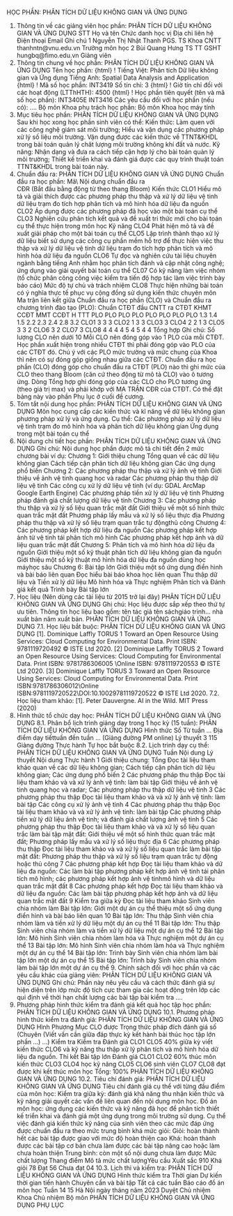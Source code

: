 HỌC PHẦN: PHÂN TÍCH DỮ LIỆU KHÔNG GIAN VÀ ỨNG DỤNG
1. Thông tin về các giảng viên học phần: PHÂN TÍCH DỮ LIỆU KHÔNG GIAN VÀ ỨNG DỤNG
STT Họ và tên Chức danh học vị Địa chỉ liên hệ Điện thoại Email Ghi chú 1 Nguyễn Thị Nhật Thanh PGS. TS Khoa CNTT thanhntn\@vnu.edu.vn Trưởng môn học
2 Bùi Quang Hưng TS TT GSHT hungbq\@fimo.edu.vn Giảng viên
2. Thông tin chung về học phần: PHÂN TÍCH DỮ LIỆU KHÔNG GIAN VÀ ỨNG DỤNG Tên học phần:
{html}
! Tiếng Việt: Phân tích Dữ liệu không gian và Ứng dụng Tiếng Anh: Spatial Data Analysis and Application
{html}
! Mã số học phần: INT3419 Số tín chỉ: 3
{html}
! Giờ tín chỉ đối với các hoạt động (LTThHTH): 4500
{html}
! Học phần tiên quyết (tên và mã số học phần): INT3405E INT3416 Các yêu cầu đối với học phần (nếu có): \.... Bộ môn Khoa phụ trách học phần: Bộ môn Khoa học máy tính
3. Mục tiêu học phần: PHÂN TÍCH DỮ LIỆU KHÔNG GIAN VÀ ỨNG DỤNG
Sau khi học xong học phần sinh viên có thể:
Kiến thức: Làm quen với các công nghệ giám sát môi trường; Hiểu và
vận dụng các phương pháp xử lý số liệu môi trường. Vận dụng được các
kiến thức về TTNT&KHDL trong bài toán quản lý chât lượng môi trường
không khí đất và nước.
Kỹ năng: Nhận dạng và đưa ra cách tiếp cận hợp lý cho bài toán quản
lý môi trường; Thiết kế triển khai và đánh giá được các quy trình
thuật toán TTNT&KHDL trong bài toán này.
4. Chuẩn đầu ra: PHÂN TÍCH DỮ LIỆU KHÔNG GIAN VÀ ỨNG DỤNG
Chuẩn đầu ra học phần: Mã\ Nội dung chuẩn đầu ra\
CĐR (Bắt đầu bằng động từ theo thang Bloom) Kiến thức
CLO1 Hiểu mô tả và giải thích được các phương pháp thu thập và xử lý dữ liệu vệ tinh dữ liệu trạm đo tích hợp phân tích và mô hình hóa dữ liệu đa nguồn
CLO2 Áp dụng được các phương pháp đã học vào một bài toán cụ thể
CLO3 Nghiên cứu phân tích kết quả và đề xuất tri thức mới cho bài toán cụ thể thực hiện trong môn học
Kỹ năng
CLO4 Phát hiện mô tả và đề xuất giải pháp cho một bài toán cụ thể
CLO5 Lập trình thành thạo xử lý dữ liệu biết sử dụng các công cụ phần mềm hỗ trợ để thực hiện việc thu thập và xử lý dữ liệu vệ tinh dữ liệu trạm đo tích hợp phân tích và mô hình hóa dữ liệu đa nguồn
CLO6 Tự đọc và nghiên cứu tài liệu chuyên ngành bằng tiếng Anh nhằm học phân tích đánh và cập nhật công nghệ; ứng dụng vào giải quyết bài toán cụ thể
CL07 Có kỹ năng làm việc nhóm (tổ chức phân công công việc kiểm tra tiến độ hợp tác làm việc trình bày báo cáo)
Mức độ tự chủ và trách nhiệm
CLO8 Thực hiện những bài toán có ý nghĩa thực tế phục vụ cộng đồng sử dụng kiến thức chuyên môn Ma trận liên kết giữa Chuẩn đầu ra học phần (CLO) và Chuẩn đầu ra
chương trình đào tạo (PLO): Chuẩn CTĐT đầu CNTT ra CTĐT KHMT CCĐT MMT CCĐT H TTT PLO PLO PLO PLO PLO PLO PLO PLO 1.3 1.4 1.5 2.2 2.3 2.4 2.8 3.2 CLO1 3 3 3 CLO2 1 3 3 CLO3 3 CLO4 2 2 1 3 CLO5 3 3 2 CLO6 3 2 CLO7 3 CLO8 4 4 4 4 5 4 5 4 4 Tổng hợp Ghi chú: Số lượng CLO nên dưới 10 Mỗi CLO nên đóng góp vào 1 PLO của mỗi CTĐT. Học phần xuất hiện trong nhiều CTĐT thì phải đóng góp vào PLO của các CTĐT đó. Chú ý với các PLO mức trường và mức chung của Khoa thì nên có sự đóng góp giống nhau giữa các CTĐT. Chuẩn đầu ra học phần (CLO) đóng góp cho chuẩn đầu ra CTĐT (PLO) nào thì ghi mức của CLO theo thang Bloom (căn cứ theo động từ mô tả CLO) vào ô tương ứng. Dòng Tổng hợp ghi đóng góp của các CLO cho PLO tương ứng (theo giá trị max) và phải khớp với MA TRẬN CĐR của CTĐT. Có thể đặt bảng này vào phần Phụ lục ở cuối đề cương.
5. Tóm tắt nội dung học phần: PHÂN TÍCH DỮ LIỆU KHÔNG GIAN VÀ ỨNG DỤNG
Môn học cung cấp các kiến thức và kĩ năng về dữ liệu không gian phương
pháp xử lý và ứng dụng. Cụ thể: Các phương pháp xử lý dữ liệu vệ tinh trạm đo mô hình hóa và phân tích dữ liệu không gian Ứng dụng trong một bài toán cụ thể
6. Nội dung chi tiết học phần: PHÂN TÍCH DỮ LIỆU KHÔNG GIAN VÀ ỨNG DỤNG
Ghi chú: Nội dung học phần được mô tả chi tiết đến 2 mức chương bài
ví dụ:
Chương 1: Giới thiệu chung Tổng quan về các dữ liệu không gian Cách tiếp cận phân tích dữ liệu không gian Các ứng dụng phổ biến
Chương 2: Các phương pháp thu thập và xử lý ảnh vệ tinh Giới thiệu về ảnh vệ tinh quang học và radar Các phương pháp thu thập dữ liệu vệ tinh Các công cụ xử lý dữ liệu vệ tinh (ví dụ: GDAL ArcMap Google Earth Engine) Các phương pháp tiền xử lý dữ liệu vệ tinh Phương pháp đánh giá chất lượng dữ liệu vệ tinh
Chương 3: Các phương pháp thu thập và xử lý số liệu quan trắc mặt
đất Giới thiệu về một số hình thức quan trắc mặt đất Phương pháp lấy mẫu và xử lý số liệu thực địa Phương pháp thu thập và xử lý số liệu trạm quan trắc tự độngthủ công
Chương 4: Các phương pháp kết hợp dữ liệu đa nguồn Các phương pháp kết hợp ảnh từ vệ tinh tái phân tích mô hình Các phương pháp kết hợp ảnh và dữ liệu quan trắc mặt đất
Chương 5: Phân tích và mô hình hóa dữ liệu đa nguồn Giới thiệu một số kỹ thuật phân tích dữ liệu không gian đa nguồn Giới thiệu một số kỹ thuật mô hình hóa dữ liệu đa nguồn dùng học máyhọc sâu
Chương 6: Bài tập lớn Giới thiệu một số ứng dụng điển hình và bài báo liên quan Đọc hiểu bài báo khoa học liên quan Thu thập dữ liệu và Tiền xử lý dữ liệu Mô hình hóa và Thực nghiệm Phân tích và Đánh giá kết quả Trình bày Bài tập lớn
7. Học liệu (Nên dùng các tài liệu từ 2015 trở lại đây) PHÂN TÍCH DỮ LIỆU KHÔNG GIAN VÀ ỨNG DỤNG
Ghi chú: Học liệu được sắp xếp theo thứ tự ưu tiên. Thông tin học liệu bao gồm: tên tác giả tên sáchgiáo trình... nhà xuất bản năm xuất bản. PHÂN TÍCH DỮ LIỆU KHÔNG GIAN VÀ ỨNG DỤNG
7.1. Học liệu bắt buộc: PHÂN TÍCH DỮ LIỆU KHÔNG GIAN VÀ ỨNG DỤNG \[1\]. Dominique Laffly TORUS 1 Toward an Open Resource Using
Services: Cloud Computing for Environmental Data. Print ISBN:
9781119720492 © ISTE Ltd 2020.
\[2\] Dominique Laffly TORUS 2 Toward an Open Resource Using
Services: Cloud Computing for Environmental Data. Print ISBN:
9781786306005 \Online ISBN: 9781119720553 © ISTE Ltd 2020.
\[3\] Dominique Laffly TORUS 3 Toward an Open Resource Using
Services: Cloud Computing for Environmental Data. Print
ISBN:9781786306012\Online
ISBN:9781119720522\DOI:10.10029781119720522 © ISTE Ltd 2020.
7.2. Học liệu tham khảo:
\[1\]. Peter Dauvergne. AI in the Wild. MIT Press (2020)
8. Hình thức tổ chức dạy học: PHÂN TÍCH DỮ LIỆU KHÔNG GIAN VÀ ỨNG DỤNG
8.1. Phân bổ lịch trình giảng dạy trong 1 học kỳ (15 tuần): PHÂN TÍCH DỮ LIỆU KHÔNG GIAN VÀ ỨNG DỤNG Hình thức Số Từ tuần ... Địa điểm dạy tiếttuần đến tuần ... (Giảng đường PM online) Lý thuyết 3 115 Giảng đường Thực hành Tự học bắt buộc 8.2. Lịch trình dạy cụ thể: PHÂN TÍCH DỮ LIỆU KHÔNG GIAN VÀ ỨNG DỤNG Tuần Nội dung Lý thuyết Nội dung Thực hành 1 Giới thiệu chung: Tổng Đọc tài liệu tham khảo quan về các dữ liệu không gian; Cách tiếp cận phân tích dữ liệu không gian; Các ứng dụng phổ biến 2 Các phương pháp thu thập Đọc tài liệu tham khảo và và xử lý ảnh vệ tinh: làm bài tập Giới thiệu về ảnh vệ tinh quang học và radar; Các phương pháp thu thập dữ liệu vệ tinh 3 Các phương pháp thu thập Đọc tài liệu tham khảo và và xử lý ảnh vệ tinh: làm bài tập Các công cụ xử lý ảnh vệ tinh 4 Các phương pháp thu thập Đọc tài liệu tham khảo và và xử lý ảnh vệ tinh: làm bài tập Các phương pháp tiền xử lý dữ liệu ảnh vệ tinh; và đánh giá chất lượng ảnh vệ tinh 5 Các phương pháp thu thập Đọc tài liệu tham khảo và và xử lý số liệu quan trắc làm bài tập mặt đất: Giới thiệu về một số hình thức quan trắc mặt đất; Phương pháp lấy mẫu và xử lý số liệu thực địa 6 Các phương pháp thu thập Đọc tài liệu tham khảo và và xử lý số liệu quan trắc làm bài tập mặt đất: Phương pháp thu thập và xử lý số liệu trạm quan trắc tự động hoặc thủ công 7 Các phương pháp kết hợp Đọc tài liệu tham khảo và dữ liệu đa nguồn: Các làm bài tập phương pháp kết hợp ảnh vệ tinh tái phân tích mô hình; các phương pháp kết hợp ảnh vệ tinhmô hình và dữ liệu quan trắc mặt đất 8 Các phương pháp kết hợp Đọc tài liệu tham khảo và dữ liệu đa nguồn: Các làm bài tập phương pháp kết hợp ảnh và dữ liệu quan trắc mặt đất 9 Kiểm tra giữa kỳ Đọc tài liệu tham khảo Sinh viên chia nhóm làm Bài tập lớn: Giới một dự án cụ thể thiệu một số ứng dụng điển hình và bài báo liên quan 10 Bài tập lớn: Thu thập Sinh viên chia nhóm làm và tiền xử lý dữ liệu một dự án cụ thể 11 Bài tập lớn: Thu thập Sinh viên chia nhóm làm và tiền xử lý dữ liệu một dự án cụ thể 12 Bài tập lớn: Mô hình Sinh viên chia nhóm làm hóa và Thực nghiệm một dự án cụ thể 13 Bài tập lớn: Mô hình Sinh viên chia nhóm làm hóa và Thực nghiệm một dự án cụ thể 14 Bài tập lớn: Trình bày Sinh viên chia nhóm làm bài tập lớn một dự án cụ thể 15 Bài tập lớn: Trình bày Sinh viên chia nhóm làm bài tập lớn một dự án cụ thể 9. Chính sách đối với học phần và các yêu cầu khác của giảng viên: PHÂN TÍCH DỮ LIỆU KHÔNG GIAN VÀ ỨNG DỤNG
Ghi chú: Phần này nêu yêu cầu và cách thức đánh giá sự hiện diện trên
lớp mức độ tích cực tham gia các hoạt động trên lớp các qui định về
thời hạn chất lượng các bài tập bài kiểm tra ....
10. Phương pháp hình thức kiểm tra đánh giá kết quả học tập học phần: PHÂN TÍCH DỮ LIỆU KHÔNG GIAN VÀ ỨNG DỤNG
10.1. Phương pháp hình thức kiểm tra đánh giá: PHÂN TÍCH DỮ LIỆU KHÔNG GIAN VÀ ỨNG DỤNG Hình Phương Mục CLO được Trọng thức pháp đích đánh giá số (Chuyên (Viết vấn cần giữa đáp thực kỳ kết hành bài thúc học tập lớn phần ...) ...) Kiểm tra Kiểm tra Đánh giá CLO1 CLO5 40% giữa kỳ viết kiến thức CLO6 và kỹ năng thu thập xử lý phân tích và mô hình hóa dữ liệu đa nguồn. Thi kết Bài tập lớn Đánh giá CLO1 CLO2 60% thúc môn kiến thức CLO3 CLO4 học kỹ năng CLO5 CLO6 sinh viên CLO7 CLO8 đạt được khi kết thúc môn học Tổng: 100% PHÂN TÍCH DỮ LIỆU KHÔNG GIAN VÀ ỨNG DỤNG 10.2. Tiêu chí đánh giá: PHÂN TÍCH DỮ LIỆU KHÔNG GIAN VÀ ỨNG DỤNG Tiêu chí đánh giá cụ thể với từng đầu điểm của môn học: Kiểm tra giữa kỳ: đánh giá khả năng thu nhận kiến thức và kỹ năng giải quyết các vấn đề liên quan đến nội dung môn học. Đồ án môn học: ứng dụng các kiến thức và kỹ năng đã học để phân tích thiết kế triển khai và đánh giá một ứng dụng trong môi trường sử dụng. Cụ thể việc đánh giá kiến thức kỹ năng của sinh viên theo các mức đáp ứng được chuẩn đầu ra theo mức trung bình khá mức giỏi: Giỏi: hoàn thành hết các bài tập được giao với mức độ hoàn thiện cao Khá: hoàn thành được các bài tập cơ bản chưa làm được các bài tập nâng cao hoặc làm chưa hoàn thiện
Trung bình: còn một số nội dung chưa làm được
Mức chất lượng Thang điểm Mô tả mức chất lượngYêu cầu Xuất sắc 910
Khá giỏi 78
Đạt 56
Chưa đạt 04
10.3. Lịch thi và kiểm tra: PHÂN TÍCH DỮ LIỆU KHÔNG GIAN VÀ ỨNG DỤNG Hình thức kiểm tra Thời gian Dự kiến thời gian tiến hành Chuyên cần và bài tập Tất cả các tuần
Báo cáo đồ án môn học Tuần 14 15
Hà Nội ngày tháng năm 2023 Duyệt Chủ nhiệm Khoa Chủ nhiệm Bộ môn PHÂN TÍCH DỮ LIỆU KHÔNG GIAN VÀ ỨNG DỤNG
PHỤ LỤC